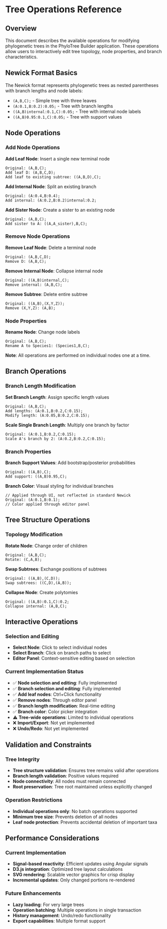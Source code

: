 # Tree Operations Reference

## Overview

This document describes the available operations for modifying phylogenetic trees in the PhyloTree Builder application. These operations allow users to interactively edit tree topology, node properties, and branch characteristics.

## Newick Format Basics

The Newick format represents phylogenetic trees as nested parentheses with branch lengths and node labels:

- `(A,B,C);` - Simple tree with three leaves
- `(A:0.1,B:0.2):0.05;` - Tree with branch lengths
- `((A,B)internal:0.1,C):0.05;` - Tree with internal node labels
- `((A,B)0.95:0.1,C):0.05;` - Tree with support values

## Node Operations

### Add Node Operations

**Add Leaf Node**: Insert a single new terminal node

```
Original: (A,B,C);
Add leaf D: (A,B,C,D);
Add leaf to existing subtree: ((A,B,D),C);
```

**Add Internal Node**: Split an existing branch

```
Original: (A:0.4,B:0.4);
Add internal: (A:0.2,B:0.2)internal:0.2;
```

**Add Sister Node**: Create a sister to an existing node

```
Original: (A,B,C);
Add sister to A: ((A,A_sister),B,C);
```

### Remove Node Operations

**Remove Leaf Node**: Delete a terminal node

```
Original: (A,B,C,D);
Remove D: (A,B,C);
```

**Remove Internal Node**: Collapse internal node

```
Original: ((A,B)internal,C);
Remove internal: (A,B,C);
```

**Remove Subtree**: Delete entire subtree

```
Original: ((A,B),(X,Y,Z));
Remove (X,Y,Z): (A,B);
```

### Node Properties

**Rename Node**: Change node labels

```
Original: (A,B,C);
Rename A to Species1: (Species1,B,C);
```

**Note**: All operations are performed on individual nodes one at a time.

## Branch Operations

### Branch Length Modification

**Set Branch Length**: Assign specific length values

```
Original: (A,B,C);
Add lengths: (A:0.1,B:0.2,C:0.15);
Modify length: (A:0.05,B:0.2,C:0.15);
```

**Scale Single Branch Length**: Multiply one branch by factor

```
Original: (A:0.1,B:0.2,C:0.15);
Scale A's branch by 2: (A:0.2,B:0.2,C:0.15);
```

### Branch Properties

**Branch Support Values**: Add bootstrap/posterior probabilities

```
Original: ((A,B),C);
Add support: ((A,B)0.95,C);
```

**Branch Color**: Visual styling for individual branches

```
// Applied through UI, not reflected in standard Newick
Original: (A:0.1,B:0.1);
// Color applied through editor panel
```

## Tree Structure Operations

### Topology Modification

**Rotate Node**: Change order of children

```
Original: (A,B,C);
Rotate: (C,A,B);
```

**Swap Subtrees**: Exchange positions of subtrees

```
Original: ((A,B),(C,D));
Swap subtrees: ((C,D),(A,B));
```

**Collapse Node**: Create polytomies

```
Original: ((A,B):0.1,C):0.2;
Collapse internal: (A,B,C);
```

## Interactive Operations

### Selection and Editing

- **Select Node**: Click to select individual nodes
- **Select Branch**: Click on branch paths to select
- **Editor Panel**: Context-sensitive editing based on selection

### Current Implementation Status

- ✅ **Node selection and editing**: Fully implemented
- ✅ **Branch selection and editing**: Fully implemented
- ✅ **Add leaf nodes**: Ctrl+Click functionality
- ✅ **Remove nodes**: Through editor panel
- ✅ **Branch length modification**: Real-time editing
- ✅ **Branch color**: Color picker integration
- ⚠️ **Tree-wide operations**: Limited to individual operations
- ❌ **Import/Export**: Not yet implemented
- ❌ **Undo/Redo**: Not yet implemented

## Validation and Constraints

### Tree Integrity

- **Tree structure validation**: Ensures tree remains valid after operations
- **Branch length validation**: Positive values required
- **Node connectivity**: All nodes must remain connected
- **Root preservation**: Tree root maintained unless explicitly changed

### Operation Restrictions

- **Individual operations only**: No batch operations supported
- **Minimum tree size**: Prevents deletion of all nodes
- **Leaf node protection**: Prevents accidental deletion of important taxa

## Performance Considerations

### Current Implementation

- **Signal-based reactivity**: Efficient updates using Angular signals
- **D3.js integration**: Optimized tree layout calculations
- **SVG rendering**: Scalable vector graphics for crisp display
- **Incremental updates**: Only changed portions re-rendered

### Future Enhancements

- **Lazy loading**: For very large trees
- **Operation batching**: Multiple operations in single transaction
- **History management**: Undo/redo functionality
- **Export capabilities**: Multiple format support
